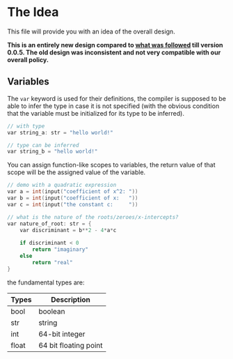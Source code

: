 # The Idea

This file will provide you with an idea of the overall design.

**This is an entirely new design compared to [what was followed](https://github.com/SwirlLang/Swirl/blob/main/old_spec.md) till version 0.0.5. The old design was inconsistent and not very compatible with our overall policy.**

## Variables
The `var` keyword is used for their definitions, the compiler is supposed to be able to infer the type in case it is not specified
(with the obvious condition that the variable must be initialized for its type to be inferred).
```c
// with type
var string_a: str = "hello world!" 

// type can be inferred
var string_b = "hello world!"
```

You can assign function-like scopes to variables, the return value of
that scope will be the assigned value of the variable.

```c
// demo with a quadratic expression
var a = int(input("coefficient of x^2: "))
var b = int(input("coefficient of x:   "))
var c = int(input("the constant c:     "))

// what is the nature of the roots/zeroes/x-intercepts?
var nature_of_root: str = {
    var discriminant = b**2 - 4*a*c
    
    if discriminant < 0
        return "imaginary"
    else
        return "real"
}
```

 the fundamental types are:

| Types | Description           |
|-------|-----------------------|
| bool  | boolean               |
| str   | string                | 
| int   | 64-bit integer        |
| float | 64 bit floating point |


